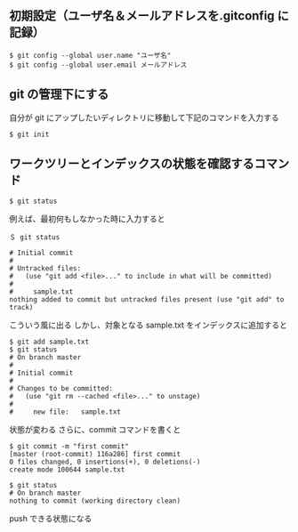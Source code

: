 ## 初期設定（ユーザ名＆メールアドレスを.gitconfig に記録）

```
$ git config --global user.name "ユーザ名"
$ git config --global user.email メールアドレス
```

## git の管理下にする

自分が git にアップしたいディレクトリに移動して下記のコマンドを入力する

```
$ git init
```

## ワークツリーとインデックスの状態を確認するコマンド

```
$ git status
```

例えば、最初何もしなかった時に入力すると

```
＄ git status

# Initial commit
#
# Untracked files:
#   (use "git add <file>..." to include in what will be committed)
#
#     sample.txt
nothing added to commit but untracked files present (use "git add" to track)
```

こういう風に出る
しかし、対象となる sample.txt をインデックスに追加すると

```
$ git add sample.txt
$ git status
# On branch master
#
# Initial commit
#
# Changes to be committed:
#   (use "git rm --cached <file>..." to unstage)
#
#     new file:   sample.txt
```

状態が変わる
さらに、commit コマンドを書くと

```
$ git commit -m "first commit"
[master (root-commit) 116a286] first commit
0 files changed, 0 insertions(+), 0 deletions(-)
create mode 100644 sample.txt

$ git status
# On branch master
nothing to commit (working directory clean)
```

push できる状態になる
